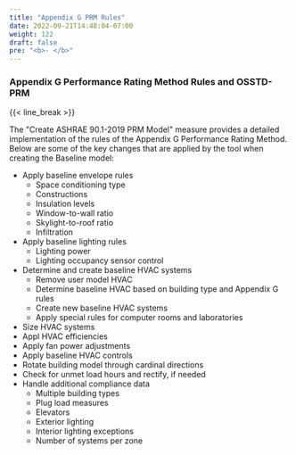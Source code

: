 ```yaml
---
title: "Appendix G PRM Rules"
date: 2022-09-21T14:48:04-07:00
weight: 122
draft: false
pre: "<b>- </b>"
---
```

### Appendix G Performance Rating Method Rules and OSSTD-PRM

{{< line_break >}}

The "Create ASHRAE 90.1-2019 PRM Model" measure provides a detailed implementation of the rules of the Appendix G Performance Rating Method. Below are some of the key changes that are applied by the tool when creating the Baseline model: 
- Apply baseline envelope rules
  - Space conditioning type
  - Constructions
  - Insulation levels
  - Window-to-wall ratio
  - Skylight-to-roof ratio
  - Infiltration
- Apply baseline lighting rules
  - Lighting power
  - Lighting occupancy sensor control
- Determine and create baseline HVAC systems 
  - Remove user model HVAC
  - Determine baseline HVAC based on building type and Appendix G rules
  - Create new baseline HVAC systems
  - Apply special rules for computer rooms and laboratories
- Size HVAC systems
- Appl HVAC efficiencies
- Apply fan power adjustments
- Apply baseline HVAC controls
- Rotate building model through cardinal directions
- Check for unmet load hours and rectify, if needed
- Handle additional compliance data
  - Multiple building types
  - Plug load measures
  - Elevators
  - Exterior lighting
  - Interior lighting exceptions
  - Number of systems per zone
